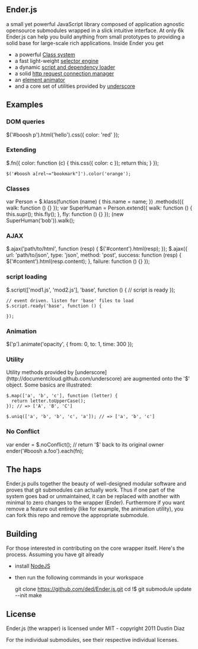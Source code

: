 Ender.js
--------
a small yet powerful JavaScript library composed of application agnostic opensource submodules wrapped in a slick intuitive interface. At only 6k Ender.js can help you build anything from small prototypes to providing a solid base for large-scale rich applications.
Inside Ender you get

  * a powerful [Class system](https://github.com/ded/klass)
  * a fast light-weight [selector engine](https://github.com/ded/qwery)
  * a dynamic [script and dependency loader](https://github.com/ded/script.js)
  * a solid [http request connection manager](https://github.com/ded/Reqwest)
  * an [element animator](https://github.com/ded/moshun)
  * and a core set of utilities provided by [underscore](http://documentcloud.github.com/underscore)

Examples
--------
<h3>DOM queries</h3>
    $('#boosh p').html('hello').css({
      color: 'red'
    });

<h3>Extending</h3>
    $.fn({
      color: function (c) {
        this.css({
          color: c
        });
        return this;
      }
    });

    $('#boosh a[rel~="bookmark"]').color('orange');

<h3>Classes</h3>
    var Person = $.klass(function (name) {
      this.name = name;
    })
      .methods({{
        walk: function () {}
      });
    var SuperHuman = Person.extend({
      walk: function () {
        this.supr();
        this.fly();
      },
      fly: function () {}
    });
    (new SuperHuman('bob')).walk();

<h3>AJAX</h3>
    $.ajax('path/to/html', function (resp) {
      $('#content').html(resp);
    });
    $.ajax({
      url: 'path/to/json',
      type: 'json',
      method: 'post',
      success: function (resp) {
        $('#content').html(resp.content);
      },
      failure: function () {}
    });

<h3>script loading</h3>
    $.script(['mod1.js', 'mod2.js'], 'base', function () {
      // script is ready
    });

    // event driven. listen for 'base' files to load
    $.script.ready('base', function () {

    });

<h3>Animation</h3>
    $('p').animate('opacity', {
      from: 0,
      to: 1,
      time: 300
    });

<h3>Utility</h3>
Utility methods provided by [underscore](http://documentcloud.github.com/underscore) are augmented onto the '$' object. Some basics are illustrated:

    $.map(['a', 'b', 'c'], function (letter) {
      return letter.toUpperCase();
    }); // => ['A', 'B', 'C']

    $.uniq(['a', 'b', 'b', 'c', 'a']); // => ['a', 'b', 'c']

<h3>No Conflict</h3>
    var ender = $.noConflict(); // return '$' back to its original owner
    ender('#boosh a.foo').each(fn);

The haps
--------
Ender.js pulls together the beauty of well-designed modular software and proves that git submodules can actually work. Thus if one part of the system goes bad or unmaintained, it can be replaced with another with minimal to zero changes to the wrapper (Ender). Furthermore if you want remove a feature out entirely (like for example, the animation utility), you can fork this repo and remove the appropriate submodule.

Building
--------
For those interested in contributing on the core wrapper itself. Here's the process. Assuming you have git already

  * install [NodeJS](http://nodejs.org)
  * then run the following commands in your workspace

    git clone https://github.com/ded/Ender.js.git
    cd !$
    git submodule update --init
    make

License
-------
Ender.js (the wrapper) is licensed under MIT - copyright 2011 Dustin Diaz

For the individual submodules, see their respective individual licenses.